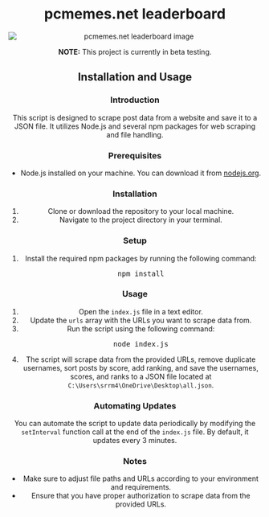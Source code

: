 <!DOCTYPE html>
<html lang="en">
<head>
    <meta charset="UTF-8">
    <meta name="viewport" content="width=device-width, initial-scale=1.0">
    <title>pcmemes.net leaderboard</title>
    <style>
        body {
            text-align: center;
        }
        img {
            display: block;
            margin: 0 auto;
        }
    </style>
</head>
<body>
    <h1>pcmemes.net leaderboard</h1>
    <img src="https://github.com/Riotcoke123/pcmemes_leaderboard/assets/63672863/1bf6daf3-afbe-456d-b607-b2ae5bb6dce9" alt="pcmemes.net leaderboard image">
    <p><strong>NOTE:</strong> This project is currently in beta testing.</p>
    <h2>Installation and Usage</h2>
    <h3>Introduction</h3>
    <p>This script is designed to scrape post data from a website and save it to a JSON file. It utilizes Node.js and several npm packages for web scraping and file handling.</p>
    <h3>Prerequisites</h3>
    <ul>
        <li>Node.js installed on your machine. You can download it from <a href="https://nodejs.org/">nodejs.org</a>.</li>
    </ul>
    <h3>Installation</h3>
    <ol>
        <li>Clone or download the repository to your local machine.</li>
        <li>Navigate to the project directory in your terminal.</li>
    </ol>
    <h3>Setup</h3>
    <ol>
        <li>Install the required npm packages by running the following command:
            <pre>npm install</pre>
        </li>
    </ol>
    <h3>Usage</h3>
    <ol>
        <li>Open the <code>index.js</code> file in a text editor.</li>
        <li>Update the <code>urls</code> array with the URLs you want to scrape data from.</li>
        <li>Run the script using the following command:
            <pre>node index.js</pre>
        </li>
        <li>The script will scrape data from the provided URLs, remove duplicate usernames, sort posts by score, add ranking, and save the usernames, scores, and ranks to a JSON file located at <code>C:\Users\srrm4\OneDrive\Desktop\all.json</code>.</li>
    </ol>
    <h3>Automating Updates</h3>
    <p>You can automate the script to update data periodically by modifying the <code>setInterval</code> function call at the end of the <code>index.js</code> file. By default, it updates every 3 minutes.</p>
    <h3>Notes</h3>
    <ul>
        <li>Make sure to adjust file paths and URLs according to your environment and requirements.</li>
        <li>Ensure that you have proper authorization to scrape data from the provided URLs.</li>
    </ul>
</body>
</html>
